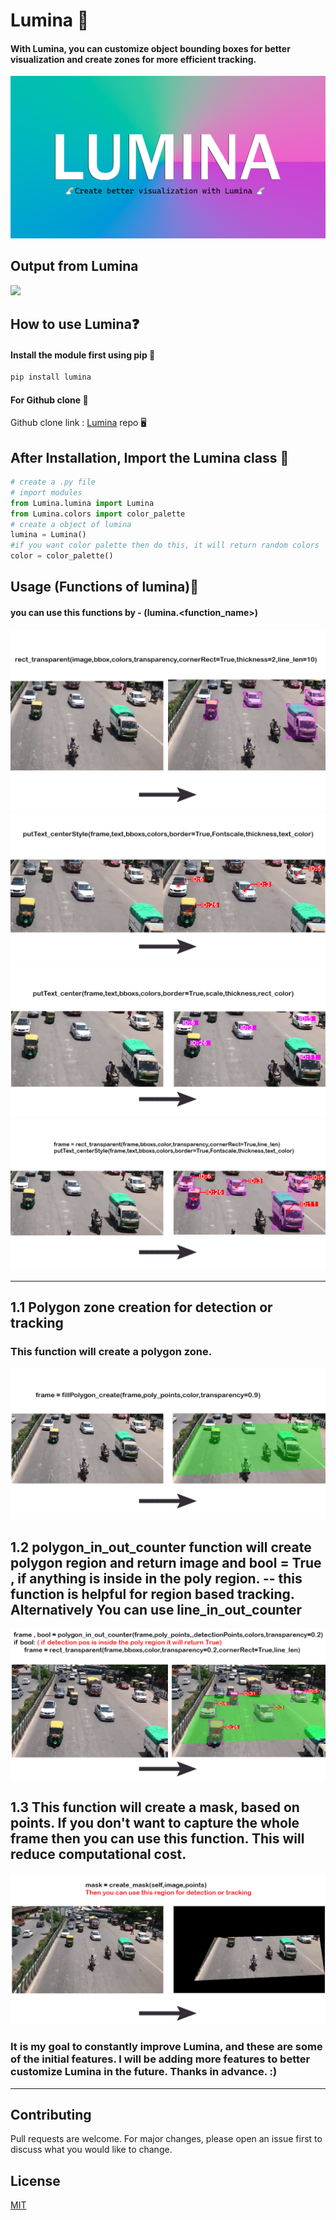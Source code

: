 
# Lumina 🚀
#### With Lumina, you can customize object bounding boxes for better visualization and create zones for more efficient tracking.

<img src='images\logo1.png'>

## Output from Lumina 

<img src='images\output_video5_AdobeExpress.gif'>

##  How to use Lumina❓
#### Install the module first using pip 🚀

```python
pip install lumina

```
#### For Github clone 🚀
Github clone link : [Lumina](https://github.com/Souviksaha1998/Lumina) repo 🖥️

## After Installation, Import the Lumina class  🚀

```python
# create a .py file
# import modules
from Lumina.lumina import Lumina
from Lumina.colors import color_palette
# create a object of lumina 
lumina = Lumina()
#if you want color palette then do this, it will return random colors
color = color_palette() 
```
## Usage (Functions of lumina)🎯
#### you can use this functions by - (lumina.<function_name>)
<img src='images\ex1.png'>
<img src='images\ex2.png'>
<img src='images\ex3.png'>
<img src='images\ex4.png'>

***
## 1.1 Polygon zone creation for detection or tracking
### This function will create a polygon zone.
<img src='images\ex5.png'>

## 1.2 polygon_in_out_counter function will create polygon region and return image and bool = True , if anything is inside in the poly region. -- this function is helpful for region based tracking. Alternatively You can use line_in_out_counter

<img src='images\ex6.png'>

## 1.3 This function will create a mask, based on points. If you don't want to capture the whole frame then you can use this function. This will reduce computational cost.

<img src='images\ex7.png'>


### It is my goal to constantly improve Lumina, and these are some of the initial features. I will be adding more features to better customize Lumina in the future. Thanks in advance. :)

***

## Contributing
Pull requests are welcome. For major changes, please open an issue first to discuss what you would like to change.

## License
[MIT](https://choosealicense.com/licenses/mit/)


